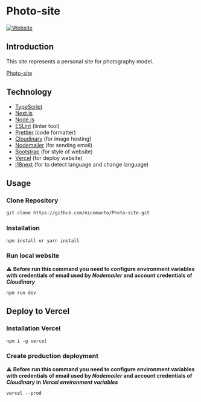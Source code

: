 # Photo-site

[![Website](https://img.shields.io/website?down_color=red&down_message=down&up_color=green&up_message=up&url=https%3A%2F%2Fphoto-site-nicomanto.vercel.app%2F)](https://shields.io/)

## Introduction
This site represents a personal site for photography model.

[Photo-site](https://photo-site-nicomanto.vercel.app/)

## Technology
- [TypeScript](https://www.typescriptlang.org/)
- [Next.js](https://nextjs.org/)
- [Node.js](https://nodejs.org/)
- [ESLint](https://eslint.org/) (linter tool)
- [Prettier](https://prettier.io/) (code formatter)
- [Cloudinary](https://cloudinary.com/) (for image hosting)
- [Nodemailer](https://nodemailer.com/about/) (for sending email)
- [Bootstrap](https://getbootstrap.com/) (for style of website)
- [Vercel](https://vercel.com/) (for deploy website)
- [i18next](https://www.i18next.com/) (for to detect language and change language)


## Usage

### Clone Repository

```
git clone https://github.com/nicomanto/Photo-site.git
```

### Installation
```
npm install or yarn install
```

### Run local website
⚠️ **Before run this command you need to configure environment variables with credentials of email used by _Nodemailer_ and account credentials of _Cloudinary_**
```
npm run dev
```



## Deploy to Vercel
### Installation Vercel
```
npm i -g vercel
```

### Create production deployment
⚠️ **Before run this command you need to configure environment variables with credentials of email used by _Nodemailer_ and account credentials of _Cloudinary_ in _Vercel environment variables_**
```
vercel --prod
```
